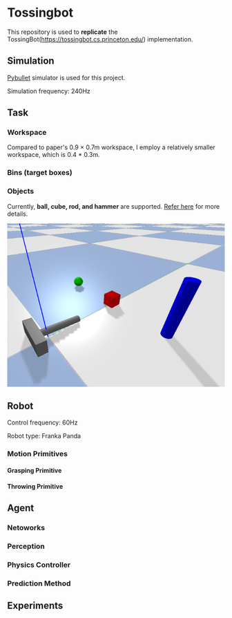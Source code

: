 # Tossingbot
This repository is used to **replicate** the TossingBot(https://tossingbot.cs.princeton.edu/) implementation.

## Simulation

[Pybullet](https://pybullet.org/wordpress/) simulator is used for this project.

Simulation frequency: 240Hz

## Task

### Workspace

Compared to paper's 0.9 × 0.7m workspace, I employ a relatively smaller workspace, which is 0.4 * 0.3m.

### Bins (target boxes)

### Objects

Currently, **ball, cube, rod, and hammer** are supported. [Refer here](tossingbot/envs/pybullet/utils/objects_utils.py) for more details.

![Objects](https://github.com/cc299792458/Tossingbot/blob/main/images/objects.png)

## Robot

Control frequency: 60Hz

Robot type: Franka Panda

### Motion Primitives

#### Grasping Primitive

#### Throwing Primitive

## Agent

### Netoworks

### Perception

### Physics Controller

### Prediction Method

## Experiments
